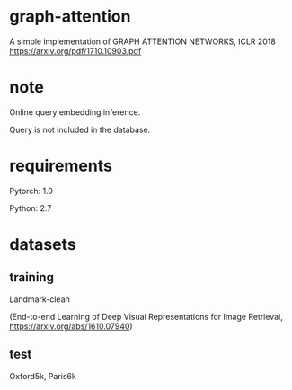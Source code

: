 # graph-attention

A simple implementation of GRAPH ATTENTION NETWORKS, ICLR 2018
https://arxiv.org/pdf/1710.10903.pdf

# note

Online query embedding inference.

Query is not included in the database.

# requirements

Pytorch: 1.0

Python: 2.7

# datasets

## training

Landmark-clean 

(End-to-end Learning of Deep Visual Representations for Image Retrieval, https://arxiv.org/abs/1610.07940)

## test

Oxford5k, Paris6k
